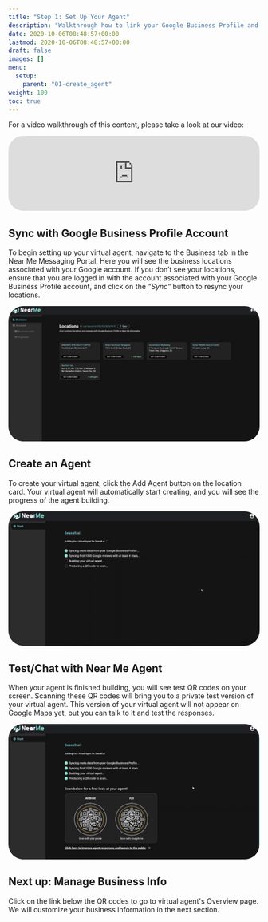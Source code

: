 ```yaml
---
title: "Step 1: Set Up Your Agent"
description: "Walkthrough how to link your Google Business Profile and create your own virtual agent using Near Me Messaging."
date: 2020-10-06T08:48:57+00:00
lastmod: 2020-10-06T08:48:57+00:00
draft: false
images: []
menu:
  setup:
    parent: "01-create_agent"
weight: 100
toc: true
---
```



For a video walkthrough of this content, please take a look at our video:

   <iframe width="100%" height="10%" src="https://www.youtube.com/embed/fgf2nt4FkfE" title="YouTube video player" frameborder="0" allow="accelerometer; autoplay; clipboard-write; encrypted-media; gyroscope; picture-in-picture" allowfullscreen style="border-radius: 30px;"></iframe>

Sync with Google Business Profile Account
-------------------------------------

To begin setting up your virtual agent, navigate to the Business tab in the Near Me Messaging Portal. Here you will see the business locations associated with your Google account. If you don’t see your locations, ensure that you are logged in with the account associated with your Google Business Profile account, and click on the *"Sync"* button to resync your locations.

<a href="images/locations.png"><img src="images/locations.png" alt="Locations" style="max-width:100%; border-radius: 30px;"></a>


Create an Agent
---------------

To create your virtual agent, click the Add Agent button on the location card. Your virtual agent will automatically start creating, and you will see the progress of the agent building.

<a href="images/building.png"><img src="images/building.png" alt="Building" style="max-width:100%; border-radius: 30px;"></a>


Test/Chat with Near Me Agent
----------------------------

When your agent is finished building, you will see test QR codes on your screen. Scanning these QR codes will bring you to a private test version of your virtual agent. This version of your virtual agent will not appear on Google Maps yet, but you can talk to it and test the responses.

<a href="images/built.png"><img src="images/built.png" alt="Built" style="max-width:100%; border-radius: 30px;"></a>

Next up: Manage Business Info
-----------------------------
Click on the link below the QR codes to go to virtual agent's Overview page. We will customize your business information in the next section.